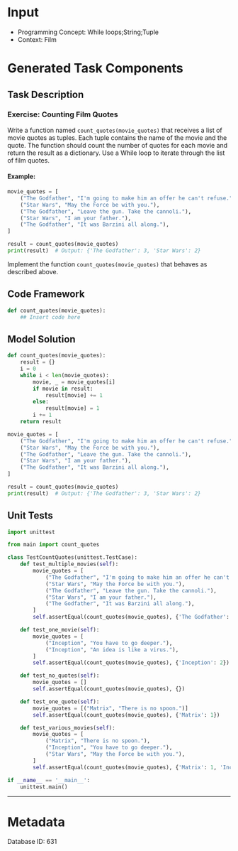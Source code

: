 # Input
- Programming Concept: While loops;String;Tuple
- Context: Film

# Generated Task Components
## Task Description
### Exercise: Counting Film Quotes

Write a function named `count_quotes(movie_quotes)` that receives a list of movie quotes as tuples. Each tuple contains the name of the movie and the quote. The function should count the number of quotes for each movie and return the result as a dictionary. Use a While loop to iterate through the list of film quotes.

#### Example:
```python
movie_quotes = [
    ("The Godfather", "I'm going to make him an offer he can't refuse."),
    ("Star Wars", "May the Force be with you."),
    ("The Godfather", "Leave the gun. Take the cannoli."),
    ("Star Wars", "I am your father."),
    ("The Godfather", "It was Barzini all along."),
]

result = count_quotes(movie_quotes)
print(result)  # Output: {'The Godfather': 3, 'Star Wars': 2}
```

Implement the function `count_quotes(movie_quotes)` that behaves as described above.

## Code Framework
```python
def count_quotes(movie_quotes):
    ## Insert code here
```

## Model Solution
```python
def count_quotes(movie_quotes):
    result = {}
    i = 0
    while i < len(movie_quotes):
        movie, _ = movie_quotes[i]
        if movie in result:
            result[movie] += 1
        else:
            result[movie] = 1
        i += 1
    return result

movie_quotes = [
    ("The Godfather", "I'm going to make him an offer he can't refuse."),
    ("Star Wars", "May the Force be with you."),
    ("The Godfather", "Leave the gun. Take the cannoli."),
    ("Star Wars", "I am your father."),
    ("The Godfather", "It was Barzini all along."),
]

result = count_quotes(movie_quotes)
print(result)  # Output: {'The Godfather': 3, 'Star Wars': 2}
```

## Unit Tests
```python
import unittest

from main import count_quotes

class TestCountQuotes(unittest.TestCase):
    def test_multiple_movies(self):
        movie_quotes = [
            ("The Godfather", "I'm going to make him an offer he can't refuse."),
            ("Star Wars", "May the Force be with you."),
            ("The Godfather", "Leave the gun. Take the cannoli."),
            ("Star Wars", "I am your father."),
            ("The Godfather", "It was Barzini all along."),
        ]
        self.assertEqual(count_quotes(movie_quotes), {'The Godfather': 3, 'Star Wars': 2})

    def test_one_movie(self):
        movie_quotes = [
            ("Inception", "You have to go deeper."),
            ("Inception", "An idea is like a virus."),
        ]
        self.assertEqual(count_quotes(movie_quotes), {'Inception': 2})

    def test_no_quotes(self):
        movie_quotes = []
        self.assertEqual(count_quotes(movie_quotes), {})

    def test_one_quote(self):
        movie_quotes = [("Matrix", "There is no spoon.")]
        self.assertEqual(count_quotes(movie_quotes), {'Matrix': 1})

    def test_various_movies(self):
        movie_quotes = [
            ("Matrix", "There is no spoon."),
            ("Inception", "You have to go deeper."),
            ("Star Wars", "May the Force be with you."),
        ]
        self.assertEqual(count_quotes(movie_quotes), {'Matrix': 1, 'Inception': 1, 'Star Wars': 1})

if __name__ == '__main__':
    unittest.main()
```
___
# Metadata
Database ID: 631
